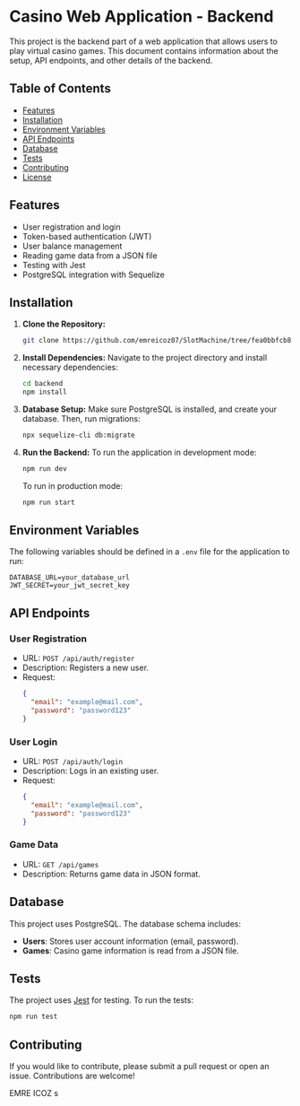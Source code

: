 
# Casino Web Application - Backend

This project is the backend part of a web application that allows users to play virtual casino games. This document contains information about the setup, API endpoints, and other details of the backend.

## Table of Contents
- [Features](#features)
- [Installation](#installation)
- [Environment Variables](#environment-variables)
- [API Endpoints](#api-endpoints)
- [Database](#database)
- [Tests](#tests)
- [Contributing](#contributing)
- [License](#license)

## Features

- User registration and login
- Token-based authentication (JWT)
- User balance management
- Reading game data from a JSON file
- Testing with Jest
- PostgreSQL integration with Sequelize

## Installation

1. **Clone the Repository:**
   ```bash
   git clone https://github.com/emreicoz07/SlotMachine/tree/fea0bbfcb847725e66a01cdc5b1cc215d20b2a09/backend
   ```

2. **Install Dependencies:**
   Navigate to the project directory and install necessary dependencies:
   ```bash
   cd backend
   npm install
   ```

3. **Database Setup:**
   Make sure PostgreSQL is installed, and create your database. Then, run migrations:
   ```bash
   npx sequelize-cli db:migrate
   ```

4. **Run the Backend:**
   To run the application in development mode:
   ```bash
   npm run dev
   ```

   To run in production mode:
   ```bash
   npm run start
   ```

## Environment Variables

The following variables should be defined in a `.env` file for the application to run:

```
DATABASE_URL=your_database_url
JWT_SECRET=your_jwt_secret_key
```

## API Endpoints

### User Registration
- URL: `POST /api/auth/register`
- Description: Registers a new user.
- Request:
  ```json
  {
    "email": "example@mail.com",
    "password": "password123"
  }
  ```

### User Login
- URL: `POST /api/auth/login`
- Description: Logs in an existing user.
- Request:
  ```json
  {
    "email": "example@mail.com",
    "password": "password123"
  }
  ```

### Game Data
- URL: `GET /api/games`
- Description: Returns game data in JSON format.

## Database

This project uses PostgreSQL. The database schema includes:
- **Users**: Stores user account information (email, password).
- **Games**: Casino game information is read from a JSON file.

## Tests

The project uses [Jest](https://jestjs.io/) for testing. To run the tests:
```bash
npm run test
```

## Contributing

If you would like to contribute, please submit a pull request or open an issue. Contributions are welcome! 

EMRE ICOZ
s


